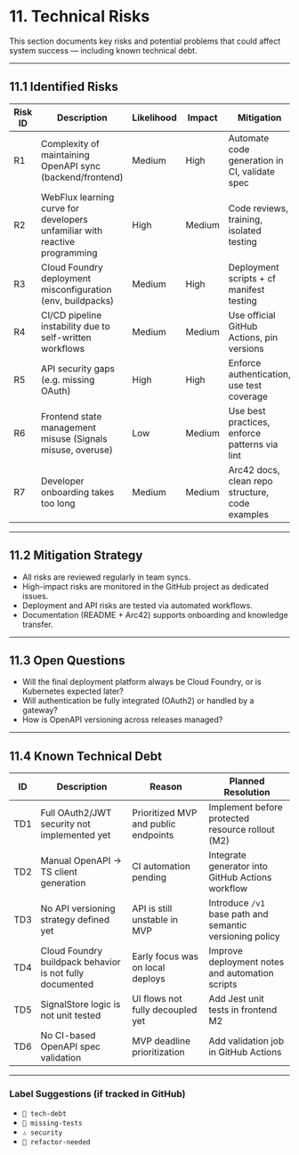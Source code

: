 # 11. Technical Risks

This section documents key risks and potential problems that could affect system success — including known technical debt.

---

## 11.1 Identified Risks

| Risk ID | Description | Likelihood | Impact | Mitigation |
|--------|-------------|------------|--------|------------|
| R1 | Complexity of maintaining OpenAPI sync (backend/frontend) | Medium | High | Automate code generation in CI, validate spec |
| R2 | WebFlux learning curve for developers unfamiliar with reactive programming | High | Medium | Code reviews, training, isolated testing |
| R3 | Cloud Foundry deployment misconfiguration (env, buildpacks) | Medium | High | Deployment scripts + cf manifest testing |
| R4 | CI/CD pipeline instability due to self-written workflows | Medium | Medium | Use official GitHub Actions, pin versions |
| R5 | API security gaps (e.g. missing OAuth) | High | High | Enforce authentication, use test coverage |
| R6 | Frontend state management misuse (Signals misuse, overuse) | Low | Medium | Use best practices, enforce patterns via lint |
| R7 | Developer onboarding takes too long | Medium | Medium | Arc42 docs, clean repo structure, code examples |

---

## 11.2 Mitigation Strategy

- All risks are reviewed regularly in team syncs.
- High-impact risks are monitored in the GitHub project as dedicated issues.
- Deployment and API risks are tested via automated workflows.
- Documentation (README + Arc42) supports onboarding and knowledge transfer.

---

## 11.3 Open Questions

- Will the final deployment platform always be Cloud Foundry, or is Kubernetes expected later?
- Will authentication be fully integrated (OAuth2) or handled by a gateway?
- How is OpenAPI versioning across releases managed?

---

## 11.4 Known Technical Debt

| ID | Description | Reason | Planned Resolution |
|----|-------------|--------|---------------------|
| TD1 | Full OAuth2/JWT security not implemented yet | Prioritized MVP and public endpoints | Implement before protected resource rollout (M2) |
| TD2 | Manual OpenAPI → TS client generation | CI automation pending | Integrate generator into GitHub Actions workflow |
| TD3 | No API versioning strategy defined yet | API is still unstable in MVP | Introduce `/v1` base path and semantic versioning policy |
| TD4 | Cloud Foundry buildpack behavior is not fully documented | Early focus was on local deploys | Improve deployment notes and automation scripts |
| TD5 | SignalStore logic is not unit tested | UI flows not fully decoupled yet | Add Jest unit tests in frontend M2 |
| TD6 | No CI-based OpenAPI spec validation | MVP deadline prioritization | Add validation job in GitHub Actions |

---

### Label Suggestions (if tracked in GitHub)

- `💸 tech-debt`
- `🧪 missing-tests`
- `⚠️ security`
- `🔧 refactor-needed`
